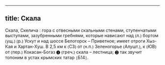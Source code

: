 
---
title: Скала
---
Скала, Скелича
: гора с отвесными скальными стенами, ступенчатыми выступами, зазубренными гребнями, которые нависают над ⦅л.⦆ бортом ⦅ущ.⦆ ⦅р.⦆ Ускут и над шоссе Белогорск – Приветное; имеет отроги Хыз-Кая и Хартан-Хуш. В 2,5 км к ⦅СЗ⦆ от ⦅н.п.⦆ Зеленогорье ⦅Алушт.⦆, к ⦅ЮВ⦆ от ⦅пер.⦆ Кокасан-Богаз ❶ ⦅греч.⦆ скала – лестница; ❷ так звучит топоним в устах крымских татар ⦃Б14⦄.
